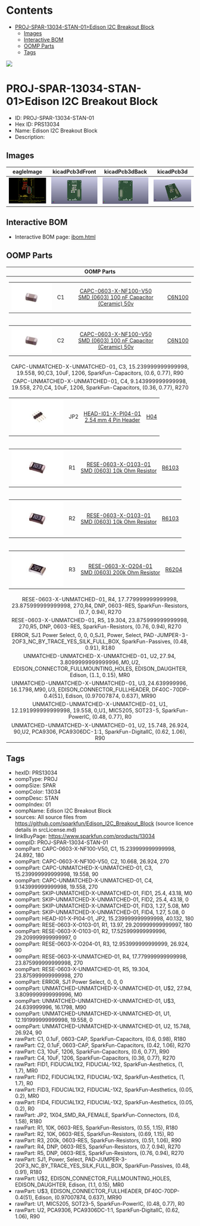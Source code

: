 



Contents
========

* [PROJ-SPAR-13034-STAN-01>Edison I2C Breakout Block](#proj-spar-13034-stan-01edison-i2c-breakout-block)
	* [Images](#images)
	* [Interactive BOM](#interactive-bom)
	* [OOMP Parts](#oomp-parts)
	* [Tags](#tags)
  
![][im]
# PROJ-SPAR-13034-STAN-01>Edison I2C Breakout Block

- ID: PROJ-SPAR-13034-STAN-01
- Hex ID: PRS13034
- Name: Edison I2C Breakout Block
- Description: 

## Images
  
  

|eagleImage|kicadPcb3dFront|kicadPcb3dBack|kicadPcb3d|
| :---: | :---: | :---: | :---: |
|[![eagleImage](eagleImage_140.png)](eagleImage_600.png)|[![kicadPcb3dFront](kicadPcb3dFront_140.png)](kicadPcb3dFront_600.png)|[![kicadPcb3dBack](kicadPcb3dBack_140.png)](kicadPcb3dBack_600.png)|[![kicadPcb3d](kicadPcb3d_140.png)](kicadPcb3d_600.png)|

## Interactive BOM

- Interactive BOM page: [ibom.html](kicad/bom/ibom.html)

## OOMP Parts
  

|OOMP Parts|
| :---: |
|<table><tr><td>![CAPC-0603-X-NF100-V50](https://raw.githubusercontent.com/oomlout/oomlout_OOMP_parts/main/CAPC-0603-X-NF100-V50/image_140.jpg)</td><td> C1</td><td>[CAPC-0603-X-NF100-V50<br>SMD (0603) 100 nF Capacitor (Ceramic) 50v](https://github.com/oomlout/oomlout_OOMP_parts/tree/main/CAPC-0603-X-NF100-V50/)</td><td>[C6N100](https://github.com/oomlout/oomlout_OOMP_parts/tree/main/CAPC-0603-X-NF100-V50/)</td></tr></table>|
|<table><tr><td>![CAPC-0603-X-NF100-V50](https://raw.githubusercontent.com/oomlout/oomlout_OOMP_parts/main/CAPC-0603-X-NF100-V50/image_140.jpg)</td><td> C2</td><td>[CAPC-0603-X-NF100-V50<br>SMD (0603) 100 nF Capacitor (Ceramic) 50v](https://github.com/oomlout/oomlout_OOMP_parts/tree/main/CAPC-0603-X-NF100-V50/)</td><td>[C6N100](https://github.com/oomlout/oomlout_OOMP_parts/tree/main/CAPC-0603-X-NF100-V50/)</td></tr></table>|
|CAPC-UNMATCHED-X-UNMATCHED-01, C3, 15.239999999999998, 19.558, 90,C3, 10uF, 1206, SparkFun-Capacitors, (0.6, 0.77), R90|
|CAPC-UNMATCHED-X-UNMATCHED-01, C4, 9.143999999999998, 19.558, 270,C4, 10uF, 1206, SparkFun-Capacitors, (0.36, 0.77), R270|
|<table><tr><td>![HEAD-I01-X-PI04-01](https://raw.githubusercontent.com/oomlout/oomlout_OOMP_parts/main/HEAD-I01-X-PI04-01/image_140.jpg)</td><td> JP2</td><td>[HEAD-I01-X-PI04-01<br>2.54 mm 4 Pin Header](https://github.com/oomlout/oomlout_OOMP_parts/tree/main/HEAD-I01-X-PI04-01/)</td><td>[H04](https://github.com/oomlout/oomlout_OOMP_parts/tree/main/HEAD-I01-X-PI04-01/)</td></tr></table>|
|<table><tr><td>![RESE-0603-X-O103-01](https://raw.githubusercontent.com/oomlout/oomlout_OOMP_parts/main/RESE-0603-X-O103-01/image_140.jpg)</td><td> R1</td><td>[RESE-0603-X-O103-01<br>SMD (0603) 10k Ohm Resistor](https://github.com/oomlout/oomlout_OOMP_parts/tree/main/RESE-0603-X-O103-01/)</td><td>[R6103](https://github.com/oomlout/oomlout_OOMP_parts/tree/main/RESE-0603-X-O103-01/)</td></tr></table>|
|<table><tr><td>![RESE-0603-X-O103-01](https://raw.githubusercontent.com/oomlout/oomlout_OOMP_parts/main/RESE-0603-X-O103-01/image_140.jpg)</td><td> R2</td><td>[RESE-0603-X-O103-01<br>SMD (0603) 10k Ohm Resistor](https://github.com/oomlout/oomlout_OOMP_parts/tree/main/RESE-0603-X-O103-01/)</td><td>[R6103](https://github.com/oomlout/oomlout_OOMP_parts/tree/main/RESE-0603-X-O103-01/)</td></tr></table>|
|<table><tr><td>![RESE-0603-X-O204-01](https://raw.githubusercontent.com/oomlout/oomlout_OOMP_parts/main/RESE-0603-X-O204-01/image_140.jpg)</td><td> R3</td><td>[RESE-0603-X-O204-01<br>SMD (0603) 200k Ohm Resistor](https://github.com/oomlout/oomlout_OOMP_parts/tree/main/RESE-0603-X-O204-01/)</td><td>[R6204](https://github.com/oomlout/oomlout_OOMP_parts/tree/main/RESE-0603-X-O204-01/)</td></tr></table>|
|RESE-0603-X-UNMATCHED-01, R4, 17.779999999999998, 23.875999999999998, 270,R4, DNP, 0603-RES, SparkFun-Resistors, (0.7, 0.94), R270|
|RESE-0603-X-UNMATCHED-01, R5, 19.304, 23.875999999999998, 270,R5, DNP, 0603-RES, SparkFun-Resistors, (0.76, 0.94), R270|
|ERROR, SJ1 Power Select, 0, 0, 0,SJ1, Power, Select, PAD-JUMPER-3-2OF3_NC_BY_TRACE_YES_SILK_FULL_BOX, SparkFun-Passives, (0.48, 0.91), R180|
|UNMATCHED-UNMATCHED-X-UNMATCHED-01, U$2, 27.94, 3.8099999999999996, M0,U$2, EDISON_CONNECTOR_FULLMOUNTING_HOLES, EDISON_DAUGHTER, Edison, (1.1, 0.15), MR0|
|UNMATCHED-UNMATCHED-X-UNMATCHED-01, U$3, 24.639999996, 16.1798, M90,U$3, EDISON_CONNECTOR_FULLHEADER, DF40C-70DP-0.4(51), Edison, (0.97007874, 0.637), MR90|
|UNMATCHED-UNMATCHED-X-UNMATCHED-01, U1, 12.191999999999998, 19.558, 0,U1, MIC5205, SOT23-5, SparkFun-PowerIC, (0.48, 0.77), R0|
|UNMATCHED-UNMATCHED-X-UNMATCHED-01, U2, 15.748, 26.924, 90,U2, PCA9306, PCA9306DC-1:1, SparkFun-DigitalIC, (0.62, 1.06), R90|

## Tags

- hexID: PRS13034
- oompType: PROJ
- oompSize: SPAR
- oompColor: 13034
- oompDesc: STAN
- oompIndex: 01
- oompName: Edison I2C Breakout Block
- sources: All source files from https://github.com/sparkfun/Edison_I2C_Breakout_Block (source licence details in srcLicense.md)
- linkBuyPage: https://www.sparkfun.com/products/13034
- oompID: PROJ-SPAR-13034-STAN-01
- oompPart: CAPC-0603-X-NF100-V50, C1, 15.239999999999998, 24.892, 180
- oompPart: CAPC-0603-X-NF100-V50, C2, 10.668, 26.924, 270
- oompPart: CAPC-UNMATCHED-X-UNMATCHED-01, C3, 15.239999999999998, 19.558, 90
- oompPart: CAPC-UNMATCHED-X-UNMATCHED-01, C4, 9.143999999999998, 19.558, 270
- oompPart: SKIP-UNMATCHED-X-UNMATCHED-01, FID1, 25.4, 43.18, M0
- oompPart: SKIP-UNMATCHED-X-UNMATCHED-01, FID2, 25.4, 43.18, 0
- oompPart: SKIP-UNMATCHED-X-UNMATCHED-01, FID3, 1.27, 5.08, M0
- oompPart: SKIP-UNMATCHED-X-UNMATCHED-01, FID4, 1.27, 5.08, 0
- oompPart: HEAD-I01-X-PI04-01, JP2, 15.239999999999998, 40.132, 180
- oompPart: RESE-0603-X-O103-01, R1, 13.97, 29.209999999999997, 180
- oompPart: RESE-0603-X-O103-01, R2, 17.525999999999996, 29.209999999999997, 0
- oompPart: RESE-0603-X-O204-01, R3, 12.953999999999999, 26.924, 90
- oompPart: RESE-0603-X-UNMATCHED-01, R4, 17.779999999999998, 23.875999999999998, 270
- oompPart: RESE-0603-X-UNMATCHED-01, R5, 19.304, 23.875999999999998, 270
- oompPart: ERROR, SJ1 Power Select, 0, 0, 0
- oompPart: UNMATCHED-UNMATCHED-X-UNMATCHED-01, U$2, 27.94, 3.8099999999999996, M0
- oompPart: UNMATCHED-UNMATCHED-X-UNMATCHED-01, U$3, 24.639999996, 16.1798, M90
- oompPart: UNMATCHED-UNMATCHED-X-UNMATCHED-01, U1, 12.191999999999998, 19.558, 0
- oompPart: UNMATCHED-UNMATCHED-X-UNMATCHED-01, U2, 15.748, 26.924, 90
- rawPart: C1, 0.1uF, 0603-CAP, SparkFun-Capacitors, (0.6, 0.98), R180
- rawPart: C2, 0.1uF, 0603-CAP, SparkFun-Capacitors, (0.42, 1.06), R270
- rawPart: C3, 10uF, 1206, SparkFun-Capacitors, (0.6, 0.77), R90
- rawPart: C4, 10uF, 1206, SparkFun-Capacitors, (0.36, 0.77), R270
- rawPart: FID1, FIDUCIAL1X2, FIDUCIAL-1X2, SparkFun-Aesthetics, (1, 1.7), MR0
- rawPart: FID2, FIDUCIAL1X2, FIDUCIAL-1X2, SparkFun-Aesthetics, (1, 1.7), R0
- rawPart: FID3, FIDUCIAL1X2, FIDUCIAL-1X2, SparkFun-Aesthetics, (0.05, 0.2), MR0
- rawPart: FID4, FIDUCIAL1X2, FIDUCIAL-1X2, SparkFun-Aesthetics, (0.05, 0.2), R0
- rawPart: JP2, 1X04_SMD_RA_FEMALE, SparkFun-Connectors, (0.6, 1.58), R180
- rawPart: R1, 10K, 0603-RES, SparkFun-Resistors, (0.55, 1.15), R180
- rawPart: R2, 10K, 0603-RES, SparkFun-Resistors, (0.69, 1.15), R0
- rawPart: R3, 200k, 0603-RES, SparkFun-Resistors, (0.51, 1.06), R90
- rawPart: R4, DNP, 0603-RES, SparkFun-Resistors, (0.7, 0.94), R270
- rawPart: R5, DNP, 0603-RES, SparkFun-Resistors, (0.76, 0.94), R270
- rawPart: SJ1, Power, Select, PAD-JUMPER-3-2OF3_NC_BY_TRACE_YES_SILK_FULL_BOX, SparkFun-Passives, (0.48, 0.91), R180
- rawPart: U$2, EDISON_CONNECTOR_FULLMOUNTING_HOLES, EDISON_DAUGHTER, Edison, (1.1, 0.15), MR0
- rawPart: U$3, EDISON_CONNECTOR_FULLHEADER, DF40C-70DP-0.4(51), Edison, (0.97007874, 0.637), MR90
- rawPart: U1, MIC5205, SOT23-5, SparkFun-PowerIC, (0.48, 0.77), R0
- rawPart: U2, PCA9306, PCA9306DC-1:1, SparkFun-DigitalIC, (0.62, 1.06), R90



[im]: kicadPcb3d_450.png
